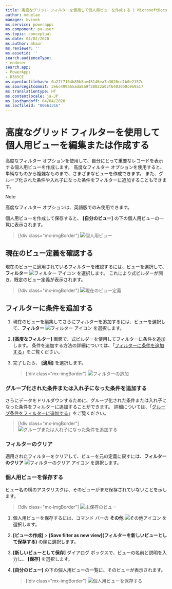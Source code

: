 ```yaml
---
title: 高度なグリッド フィルターを使用して個人用ビューを作成する | MicrosoftDocs
author: mduelae
manager: kvivek
ms.service: powerapps
ms.component: pa-user
ms.topic: conceptual
ms.date: 04/02/2020
ms.author: mkaur
ms.reviewer: ''
ms.assetid: ''
search.audienceType:
- enduser
search.app:
- PowerApps
- D365CE
ms.openlocfilehash: 0a27f7104b85b8ae45146ea7a3626cd1b0e2157c
ms.sourcegitcommit: 3e6c499a65ada8a9f28022a02f64030b0c069a17
ms.translationtype: HT
ms.contentlocale: ja-JP
ms.lasthandoff: 04/04/2020
ms.locfileid: "80661316"
---
```

# <a name="edit-or-create-personal-views-using-advanced-grid-filters"></a>高度なグリッド フィルターを使用して個人用ビューを編集または作成する 

高度なフィルター オプションを使用して、自分にとって重要なレコードを表示する個人用ビューを作成します。 高度なフィルター オプションを使用すると、単純なものから複雑なものまで、さまざまなビューを作成できます。 また、グループ化された条件や入れ子になった条件をフィルターに追加することもできます。


> [!NOTE]
> 高度なフィルター オプションは、英語版でのみ使用できます。

個人用ビューを作成して保存すると、 **[自分のビュー]** の下の個人用ビューの一覧に表示されます。

> [!div class="mx-imgBorder"]
> ![個人用ビュー](media/my_peronsal_view.png "個人用ビュー")


## <a name="see-the-current-view-definition"></a>現在のビュー定義を確認する

現在のビューに適用されているフィルターを確認するには、ビューを選択して、**フィルター** ![フィルター アイコン](media/commandbar_filter_icon.png "フィルター アイコン") を選択します。 これにより式ビルダーが開き、既定のビュー定義が表示されます。

> [!div class="mx-imgBorder"] 
> ![現在のビュー定義](media/current_view_def.gif "この画像は、ビューのフィルターを表示する方法を示しています")

## <a name="add-conditions-to-filters"></a>フィルターに条件を追加する

1. 現在のビューを編集してさらにフィルターを追加するには、ビューを選択して、**フィルター** ![フィルター アイコン](media/commandbar_filter_icon.png "フィルター アイコン") を選択します。
2. **[高度なフィルター]** 画面で、式ビルダーを使用してフィルターに条件を追加します。 条件を追加する方法の詳細については、「[フィルターに条件を追加する](https://docs.microsoft.com/powerapps/maker/model-driven-apps/create-edit-view-filters#add-conditions-to-a-filter)」をご覧ください。
3. 完了したら、 **[適用]** を選択します。 

   > [!div class="mx-imgBorder"] 
   > ![フィルターの追加](media/add_filters.gif "この画像は、式ビルダーを使用してフィルターを追加する方法を示しています")

### <a name="add-grouped-or-nested-conditions"></a>グループ化された条件または入れ子になった条件を追加する

さらにデータをドリルダウンするために、グループ化された条件または入れ子になった条件をフィルターに追加することができます。 詳細については、「[グループ条件をフィルターに追加する](https://docs.microsoft.com/powerapps/maker/model-driven-apps/create-edit-view-filters#add-a-group-condition-to-a-filter)」をご覧ください。

   > [!div class="mx-imgBorder"] 
   > ![グループまたは入れ子になった条件を追加する](media/group_condition.gif "この画像では、グループ化された条件または入れ子になった条件をフィルターに追加する方法を示します")

### <a name="clear-filters"></a>フィルターのクリア

適用されたフィルターをクリアして、ビューを元の定義に戻すには、**フィルターのクリア** ![フィルターのクリア アイコン](media/clear_filter_icon.png "フィルターのクリア アイコン") を選択します。

### <a name="save-your-personal-view"></a>個人用ビューを保存する

ビュー名の横のアスタリスクは、そのビューがまだ保存されていないことを示します。 

   > [!div class="mx-imgBorder"] 
   > ![未保存のビュー](media/unsaved_view.png "未保存のビュー")

1. 個人用ビューを保存するには、コマンド バーの **その他** ![その他アイコン](media/commandbar_more_icon.png "その他アイコン") を選択します。 
2. **[ビューの作成]**  >  **[Save filter as new view]\(フィルターを新しいビューとして保存する\)** の順に選択します。
3. **[新しいビューとして保存]** ダイアログ ボックスで、ビューの名前と説明を入力し、 **[保存]** を選択します。
4. **[自分のビュー]** の下の個人用ビューの一覧に、そのビューが表示されます。

   > [!div class="mx-imgBorder"] 
   > ![個人用ビューを保存する](media/save_personal_view.gif "この画像は、個人用ビューを保存する方法を示しています")


   
